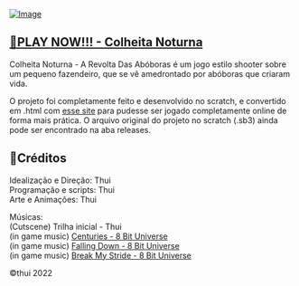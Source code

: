 
[![Image](https://user-images.githubusercontent.com/85002617/166125853-42b45278-2be6-4c20-9f78-9a6378229595.png)](https://tuthui.github.io/Colheita-Noturna/)

[🔗PLAY NOW!!! - Colheita Noturna](https://tuthui.github.io/Colheita-Noturna/)
-
Colheita Noturna - A Revolta Das Abóboras é um jogo estilo shooter sobre um pequeno fazendeiro, que se vê amedrontado por abóboras que criaram vida.  

O projeto foi completamente feito e desenvolvido no scratch, e convertido em .html com [esse site](https://sheeptester.github.io/htmlifier/) para pudesse ser jogado completamente online de forma mais prática. O arquivo original do projeto no scratch (.sb3) ainda pode ser encontrado na aba releases.

📌Créditos
-
Idealização e Direção: Thui  
Programação e scripts: Thui  
Arte e Animações: Thui  

Músicas:  
(Cutscene) Trilha inicial - Thui  
(in game music) [Centuries - 8 Bit Universe](https://www.youtube.com/watch?v=wjFH3oC6SOM)  
(in game music) [Falling Down - 8 Bit Universe](https://www.youtube.com/watch?v=FTlUSMqOMiY)  
(in game music) [Break My Stride - 8 Bit Universe](https://www.youtube.com/watch?v=Af6LsS756OI)  

©thui 2022
